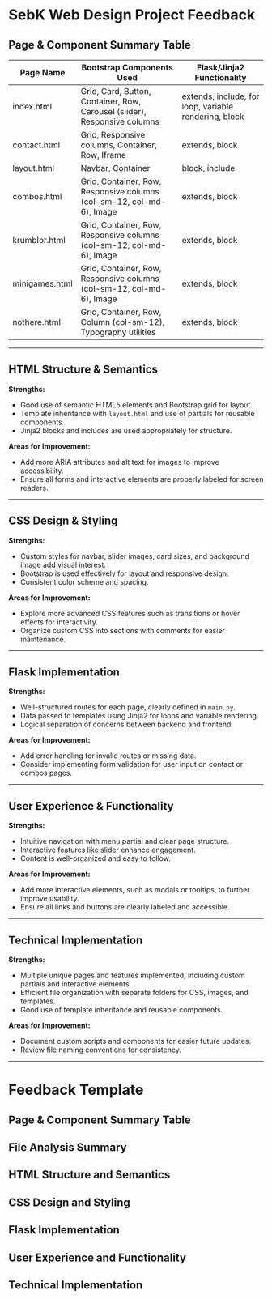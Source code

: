 # SebK Web Design Project Feedback

## Page & Component Summary Table

| Page Name      | Bootstrap Components Used                                                 | Flask/Jinja2 Functionality                            |
| -------------- | ------------------------------------------------------------------------- | ----------------------------------------------------- |
| index.html     | Grid, Card, Button, Container, Row, Carousel (slider), Responsive columns | extends, include, for loop, variable rendering, block |
| contact.html   | Grid, Responsive columns, Container, Row, Iframe                          | extends, block                                        |
| layout.html    | Navbar, Container                                                         | block, include                                        |
| combos.html    | Grid, Container, Row, Responsive columns (col-sm-12, col-md-6), Image     | extends, block                                        |
| krumblor.html  | Grid, Container, Row, Responsive columns (col-sm-12, col-md-6), Image     | extends, block                                        |
| minigames.html | Grid, Container, Row, Responsive columns (col-sm-12, col-md-6), Image     | extends, block                                        |
| nothere.html   | Grid, Container, Row, Column (col-sm-12), Typography utilities            | extends, block                                        |

---

## HTML Structure & Semantics

**Strengths:**

- Good use of semantic HTML5 elements and Bootstrap grid for layout.
- Template inheritance with `layout.html` and use of partials for reusable components.
- Jinja2 blocks and includes are used appropriately for structure.

**Areas for Improvement:**

- Add more ARIA attributes and alt text for images to improve accessibility.
- Ensure all forms and interactive elements are properly labeled for screen readers.

---

## CSS Design & Styling

**Strengths:**

- Custom styles for navbar, slider images, card sizes, and background image add visual interest.
- Bootstrap is used effectively for layout and responsive design.
- Consistent color scheme and spacing.

**Areas for Improvement:**

- Explore more advanced CSS features such as transitions or hover effects for interactivity.
- Organize custom CSS into sections with comments for easier maintenance.

---

## Flask Implementation

**Strengths:**

- Well-structured routes for each page, clearly defined in `main.py`.
- Data passed to templates using Jinja2 for loops and variable rendering.
- Logical separation of concerns between backend and frontend.

**Areas for Improvement:**

- Add error handling for invalid routes or missing data.
- Consider implementing form validation for user input on contact or combos pages.

---

## User Experience & Functionality

**Strengths:**

- Intuitive navigation with menu partial and clear page structure.
- Interactive features like slider enhance engagement.
- Content is well-organized and easy to follow.

**Areas for Improvement:**

- Add more interactive elements, such as modals or tooltips, to further improve usability.
- Ensure all links and buttons are clearly labeled and accessible.

---

## Technical Implementation

**Strengths:**

- Multiple unique pages and features implemented, including custom partials and interactive elements.
- Efficient file organization with separate folders for CSS, images, and templates.
- Good use of template inheritance and reusable components.

**Areas for Improvement:**

- Document custom scripts and components for easier future updates.
- Review file naming conventions for consistency.

---

# Feedback Template

## Page & Component Summary Table

## File Analysis Summary

## HTML Structure and Semantics

## CSS Design and Styling

## Flask Implementation

## User Experience and Functionality

## Technical Implementation

